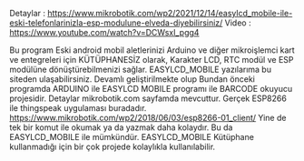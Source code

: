 Detaylar : https://www.mikrobotik.com/wp2/2021/12/14/easylcd_mobile-ile-eski-telefonlarinizla-esp-modulune-elveda-diyebilirsiniz/
Video : https://www.youtube.com/watch?v=DCWsxI_pgg4

Bu program Eski android mobil aletlerinizi Arduino ve diğer mikroişlemci kart ve entegreleri için KÜTÜPHANESİZ olarak, Karakter LCD, RTC modül ve ESP modülüne dönüştürebilmenizi sağlar. 
EASYLCD_MOBILE yazılarıma bu siteden ulaşabilirsiniz. Devamlı geliştirilmekte olup 
Bundan önceki programda ARDUINO ile EASYLCD MOBILE programı ile BARCODE okuyucu projesidir. Detaylar mikrobotik.com sayfamda mevcuttur. 
Gerçek ESP8266 ile thingspeak uygulaması buradadır. https://www.mikrobotik.com/wp2/2018/06/03/esp8266-01_client/
Yine de tek bir komut ile okumak ya da yazmak daha kolaydır. Bu da EASYLCD_MOBILE ile mümkündür. 
EASYLCD_MOBILE Kütüphane kullanmadığı için bir çok projede kolaylıkla kullanılabilir. 
